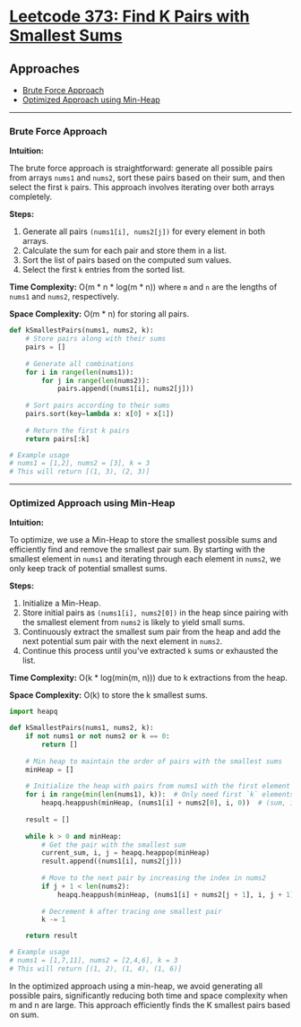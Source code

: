 # [Leetcode 373: Find K Pairs with Smallest Sums](https://leetcode.com/problems/find-k-pairs-with-smallest-sums/)

## Approaches
- [Brute Force Approach](#brute-force-approach)
- [Optimized Approach using Min-Heap](#optimized-approach-using-min-heap)

---

### Brute Force Approach

**Intuition:**

The brute force approach is straightforward: generate all possible pairs from arrays `nums1` and `nums2`, sort these pairs based on their sum, and then select the first `k` pairs. This approach involves iterating over both arrays completely.

**Steps:**

1. Generate all pairs `(nums1[i], nums2[j])` for every element in both arrays.
2. Calculate the sum for each pair and store them in a list.
3. Sort the list of pairs based on the computed sum values.
4. Select the first `k` entries from the sorted list.

**Time Complexity:** O(m * n * log(m * n)) where `m` and `n` are the lengths of `nums1` and `nums2`, respectively.

**Space Complexity:** O(m * n) for storing all pairs.

```python
def kSmallestPairs(nums1, nums2, k):
    # Store pairs along with their sums
    pairs = []
    
    # Generate all combinations
    for i in range(len(nums1)):
        for j in range(len(nums2)):
            pairs.append((nums1[i], nums2[j]))
    
    # Sort pairs according to their sums
    pairs.sort(key=lambda x: x[0] + x[1])
    
    # Return the first k pairs
    return pairs[:k]

# Example usage
# nums1 = [1,2], nums2 = [3], k = 3
# This will return [(1, 3), (2, 3)]
```

---

### Optimized Approach using Min-Heap

**Intuition:**

To optimize, we use a Min-Heap to store the smallest possible sums and efficiently find and remove the smallest pair sum. By starting with the smallest element in `nums1` and iterating through each element in `nums2`, we only keep track of potential smallest sums.

**Steps:**

1. Initialize a Min-Heap.
2. Store initial pairs as `(nums1[i], nums2[0])` in the heap since pairing with the smallest element from `nums2` is likely to yield small sums.
3. Continuously extract the smallest sum pair from the heap and add the next potential sum pair with the next element in `nums2`.
4. Continue this process until you've extracted `k` sums or exhausted the list.
  
**Time Complexity:** O(k * log(min(m, n))) due to k extractions from the heap.

**Space Complexity:** O(k) to store the k smallest sums.

```python
import heapq

def kSmallestPairs(nums1, nums2, k):
    if not nums1 or not nums2 or k == 0:
        return []
    
    # Min heap to maintain the order of pairs with the smallest sums
    minHeap = []
    
    # Initialize the heap with pairs from nums1 with the first element in nums2
    for i in range(min(len(nums1), k)):  # Only need first `k` elements as the heap size constraint
        heapq.heappush(minHeap, (nums1[i] + nums2[0], i, 0))  # (sum, index in nums1, index in nums2)
    
    result = []
    
    while k > 0 and minHeap:
        # Get the pair with the smallest sum
        current_sum, i, j = heapq.heappop(minHeap)
        result.append((nums1[i], nums2[j]))
        
        # Move to the next pair by increasing the index in nums2
        if j + 1 < len(nums2):
            heapq.heappush(minHeap, (nums1[i] + nums2[j + 1], i, j + 1))
        
        # Decrement k after tracing one smallest pair
        k -= 1

    return result

# Example usage
# nums1 = [1,7,11], nums2 = [2,4,6], k = 3
# This will return [(1, 2), (1, 4), (1, 6)]
```

In the optimized approach using a min-heap, we avoid generating all possible pairs, significantly reducing both time and space complexity when m and n are large. This approach efficiently finds the K smallest pairs based on sum.

